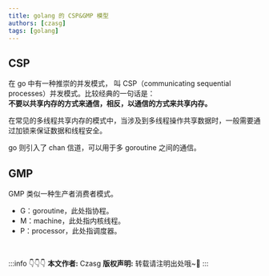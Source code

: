 ```yaml
---
title: golang 的 CSP&GMP 模型
authors: [czasg]
tags: [golang]
---
```



<!--truncate-->

## CSP
在 go 中有一种推崇的并发模式， 叫 CSP（communicating sequential processes）并发模式。比较经典的一句话是：  
**不要以共享内存的方式来通信，相反，以通信的方式来共享内存。**

在常见的多线程共享内存的模式中，当涉及到多线程操作共享数据时，一般需要通过加锁来保证数据和线程安全。  

go 则引入了 chan 信道，可以用于多 goroutine 之间的通信。

## GMP 
GMP 类似一种生产者消费者模式。

* G：goroutine，此处指协程。
* M：machine，此处指内核线程。
* P：processor，此处指调度器。


<br/>

:::info 👇👇👇
**本文作者:** Czasg
**版权声明:** 转载请注明出处哦~👮‍
:::